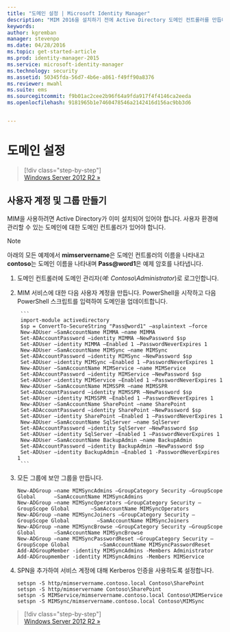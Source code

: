 ```yaml
---
title: "도메인 설정 | Microsoft Identity Manager"
description: "MIM 2016을 설치하기 전에 Active Directory 도메인 컨트롤러를 만듭니다."
keywords: 
author: kgremban
manager: stevenpo
ms.date: 04/28/2016
ms.topic: get-started-article
ms.prod: identity-manager-2015
ms.service: microsoft-identity-manager
ms.technology: security
ms.assetid: 50345fda-56d7-4b6e-a861-f49ff90a8376
ms.reviewer: mwahl
ms.suite: ems
ms.sourcegitcommit: f9b01ac2cee2b96f64a9fda917f4f4146ca2eeda
ms.openlocfilehash: 9181965b1e7460478546a2142416d156ac9bb3d6


---
```


# 도메인 설정

>[!div class="step-by-step"]  
[Windows Server 2012 R2 »](prepare-server-ws2012r2.md)

## 사용자 계정 및 그룹 만들기

MIM을 사용하려면 Active Directory가 이미 설치되어 있어야 합니다. 사용자 환경에 관리할 수 있는 도메인에 대한 도메인 컨트롤러가 있어야 합니다.

> [!NOTE]
> 아래의 모든 예제에서 **mimservername**은 도메인 컨트롤러의 이름을 나타내고 **contoso**는 도메인 이름을 나타내며 **Pass@word1**은 예제 암호를 나타냅니다.

1. 도메인 컨트롤러에 도메인 관리자(*예: Contoso\Administrator*)로 로그인합니다.

2. MIM 서비스에 대한 다음 사용자 계정을 만듭니다. PowerShell을 시작하고 다음 PowerShell 스크립트를 입력하여 도메인을 업데이트합니다.

        ```
        import-module activedirectory
        $sp = ConvertTo-SecureString "Pass@word1" –asplaintext –force
        New-ADUser –SamAccountName MIMMA –name MIMMA
        Set-ADAccountPassword –identity MIMMA –NewPassword $sp
        Set-ADUser –identity MIMMA –Enabled 1 –PasswordNeverExpires 1
        New-ADUser –SamAccountName MIMSync –name MIMSync
        Set-ADAccountPassword –identity MIMSync –NewPassword $sp
        Set-ADUser –identity MIMSync –Enabled 1 –PasswordNeverExpires 1
        New-ADUser –SamAccountName MIMService –name MIMService
        Set-ADAccountPassword –identity MIMService –NewPassword $sp
        Set-ADUser –identity MIMService –Enabled 1 –PasswordNeverExpires 1
        New-ADUser –SamAccountName MIMSSPR –name MIMSSPR
        Set-ADAccountPassword –identity MIMSSPR –NewPassword $sp
        Set-ADUser –identity MIMSSPR –Enabled 1 –PasswordNeverExpires 1
        New-ADUser –SamAccountName SharePoint –name SharePoint
        Set-ADAccountPassword –identity SharePoint –NewPassword $sp
        Set-ADUser –identity SharePoint –Enabled 1 –PasswordNeverExpires 1
        New-ADUser –SamAccountName SqlServer –name SqlServer
        Set-ADAccountPassword –identity SqlServer –NewPassword $sp
        Set-ADUser –identity SqlServer –Enabled 1 –PasswordNeverExpires 1
        New-ADUser –SamAccountName BackupAdmin –name BackupAdmin
        Set-ADAccountPassword –identity BackupAdmin –NewPassword $sp
        Set-ADUser –identity BackupAdmin –Enabled 1 -PasswordNeverExpires 1
        ```

2.  모든 그룹에 보안 그룹을 만듭니다.

    ```
    New-ADGroup –name MIMSyncAdmins –GroupCategory Security –GroupScope Global      –SamAccountName MIMSyncAdmins
    New-ADGroup –name MIMSyncOperators –GroupCategory Security –GroupScope Global       –SamAccountName MIMSyncOperators
    New-ADGroup –name MIMSyncJoiners –GroupCategory Security –GroupScope Global         –SamAccountName MIMSyncJoiners
    New-ADGroup –name MIMSyncBrowse –GroupCategory Security –GroupScope Global      –SamAccountName MIMSyncBrowse
    New-ADGroup –name MIMSyncPasswordReset –GroupCategory Security –GroupScope Global          –SamAccountName MIMSyncPasswordReset
    Add-ADGroupMember -identity MIMSyncAdmins -Members Administrator
    Add-ADGroupmember -identity MIMSyncAdmins -Members MIMService
    ```

3.  SPN을 추가하여 서비스 계정에 대해 Kerberos 인증을 사용하도록 설정합니다.

    ```
    setspn -S http/mimservername.contoso.local Contoso\SharePoint
    setspn -S http/mimservername Contoso\SharePoint
    setspn -S MIMService/mimservername.contoso.local Contoso\MIMService
    setspn -S MIMSync/mimservername.contoso.local Contoso\MIMSync
    ```

>[!div class="step-by-step"]  
[Windows Server 2012 R2 »](prepare-server-ws2012r2.md)



<!--HONumber=Apr16_HO2-->


